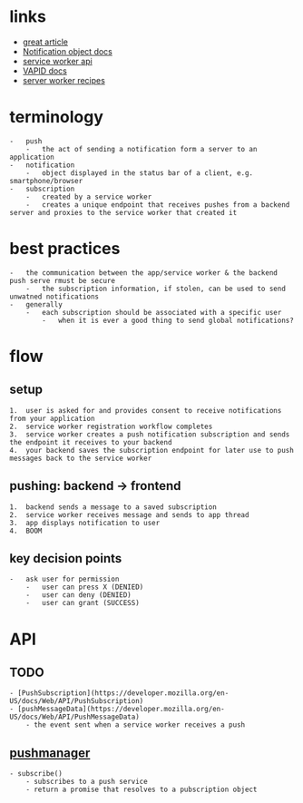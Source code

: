 # links
- [great article](https://itnext.io/an-introduction-to-web-push-notifications-a701783917ce)
- [Notification object docs](https://developer.mozilla.org/en-US/docs/Web/API/ServiceWorkerRegistration/showNotification#Parameters)
- [service worker api](https://developer.mozilla.org/en-US/docs/Web/API/Service_Worker_API)
- [VAPID docs](https://tools.ietf.org/html/rfc8292)
- [server worker recipes](https://serviceworke.rs/)

# terminology 
	-	push
		-	the act of sending a notification form a server to an application 
	-	notification 
		-	object displayed in the status bar of a client, e.g. smartphone/browser 
	-	subscription 
		-	created by a service worker
		-	creates a unique endpoint that receives pushes from a backend server and proxies to the service worker that created it


# best practices 
	-	the communication between the app/service worker & the backend push serve rmust be secure 
		-	the subscription information, if stolen, can be used to send unwatned notifications 
	-	generally 
		-	each subscription should be associated with a specific user 
			-	when it is ever a good thing to send global notifications?

# flow 
## setup
	1.	user is asked for and provides consent to receive notifications from your application 
	2.	service worker registration workflow completes 
	3.	service worker creates a push notification subscription and sends the endpoint it receives to your backend
	4.	your backend saves the subscription endpoint for later use to push messages back to the service worker

## pushing: backend -> frontend 
	1.	backend sends a message to a saved subscription 
	2.	service worker receives message and sends to app thread 
	3.	app displays notification to user 
	4.	BOOM

## key decision points 
	- 	ask user for permission 
		- 	user can press X (DENIED)
		- 	user can deny (DENIED)
		- 	user can grant (SUCCESS)


# API 
## TODO 
	- [PushSubscription](https://developer.mozilla.org/en-US/docs/Web/API/PushSubscription)
	- [pushMessageData](https://developer.mozilla.org/en-US/docs/Web/API/PushMessageData)
		- the event sent when a service worker receives a push 

## [pushmanager](https://developer.mozilla.org/en-US/docs/Web/API/PushManager)
	- subscribe()
		- subscribes to a push service 
		- return a promise that resolves to a pubscription object